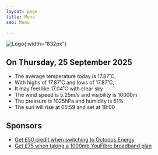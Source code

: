 ```yaml
---
layout: page
title: Menu
seo: Menu

---
```


![Logo](/images/logo.jpg){:width="832px"}

<!-- weather_marker starts -->
## On Thursday, 25 September 2025

- The average temperature today is 17.87˚C,
- With highs of 17.87˚C and lows of 17.87˚C,
- It may feel like 17.04˚C with clear sky
- The wind speed is 5.25m/s and visibility is 10000m
- The pressure is 1025hPa and humidity is 51%
- The sun will rise at 05:59 and set at 18:00

<!-- weather_marker ends -->

## Sponsors

- [Get £50 credit when switching to Octopus Energy](https://bit.ly/3oD1nnS)
- [Get £75 when taking a 1000mb YouFibre broadband plan](https://aklam.io/91zWhU?)
